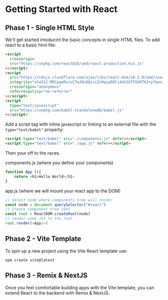 # Getting Started with React

## Phase 1 - Single HTML Style

We'll get started intoducint the basic concepts in single HTML files. To add react to a basic html file:

```html
<script
  crossorigin
  src="https://unpkg.com/react@18/umd/react.production.min.js"
></script>
<script
  src="https://cdnjs.cloudflare.com/ajax/libs/react-dom/18.2.0/umd/react-dom.production.min.js"
  integrity="sha512-MOCpqoRoisCTwJ8vQQiciZv0qcpROCidek3GTFS6KTk2+y7munJIlKCVkFCYY+p3ErYFXCjmFjnfTTRSC1OHWQ=="
  crossorigin="anonymous"
  referrerpolicy="no-referrer"
></script>
<script
  type="text/javascript"
  src="https://unpkg.com/babel-standalone@6/babel.js"
></script>
```

Add a script tag with inline javascript or linking to an external file with the `type="text/babel"` property:

```html
<script type="text/babel" src="./components.js" defer></script>
<script type="text/babel" src="./app.js" defer></script>
```

Then your off to the races.

components.js (where you define your components)
```js
function App (){
    return <h1>Hello World</h1>
}
```

app.js (where we will mount your react app to the DOM)

```js
// Select node where components tree will render
const node = document.querySelector("#react")
// create component tree root
const root = ReactDOM.createRoot(node)
// render some JSX to the root
root.render(<App/>)
```

## Phase 2 - Vite Template

To spin up a new project using the Vite React template use:

```shell
npm create vite@latest
```

## Phase 3 - Remix & NextJS

Once you feel comfortable building apps with the Vite template, you can extend React to the backend with Remix & NextJS.

